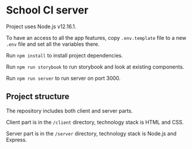 # School CI server

Project uses Node.js v12.16.1.

To have an access to all the app features, copy `.env.template` file to a new `.env` file and set all the variables there.

Run `npm install` to install project dependencies.

Run `npm run storybook` to run storybook and look at existing components.

Run `npm run server` to run server on port 3000.

## Project structure

The repository includes both client and server parts.

Client part is in the `/client` directory, technology stack is HTML and CSS.

Server part is in the `/server` directory, technology stack is Node.js and Express.
